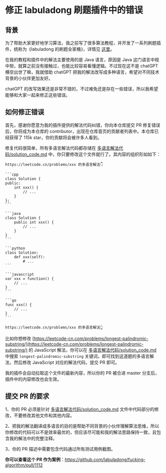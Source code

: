 # 修正 labuladong 刷题插件中的错误

## 背景

为了帮助大家更好地学习算法，我之前写了很多算法教程，并开发了一系列刷题插件，统称为《labuladong 的刷题全家桶》，详情见 [这里](https://labuladong.github.io/article/fname.html?fname=全家桶简介)。

在我的教程和插件中的解法主要使用的是 Java 语言，原因是 Java 这门语言中规中矩，就算之前没有接触过，也能比较容易看懂逻辑。不过现在这不是 chatGPT 横空出世了嘛，我就借助 chatGPT 把我的解法改写成多种语言，希望对不同技术背景的小伙伴更加友好。

chatGPT 的改写效果还是非常不错的，不过难免还是存在一些错误，所以我希望能够和大家一起来修正这些错误。

## 如何修正错误

首先，感谢你愿意为我的插件提供的解法代码纠错，你向本仓库提交 PR 修复错误后，你将成为本仓库的 contributor，出现在仓库首页的贡献者列表中。本仓库已经获得了 115k star，你的贡献将会被许多人看到。

修复代码很简单，所有多语言解法代码都存储在 [多语言解法代码/solution_code.md](https://github.com/labuladong/fucking-algorithm/blob/master/%E5%A4%9A%E8%AF%AD%E8%A8%80%E8%A7%A3%E6%B3%95%E4%BB%A3%E7%A0%81/solution_code.md) 中，你只要修改这个文件就行了。其内容的组织形如如下：


    https://leetcode.cn/problems/xxx 的多语言解法👇

    ```cpp
    class Solution {
    public:
        int xxx() {
            // ...
        }
    };
    ```

    ```java
    class Solution {
        public int xxx() {
            // ...
        }
    }
    ```

    ```python
    class Solution:
        def xxx(self):
            # ...
    ```

    ```javascript
    var xxx = function() {
        // ...
    }
    ```

    ```go
    func xxx() {
        // ...
    }
    ```

    https://leetcode.cn/problems/xxx 的多语言解法👆


比如你想修改 [https://leetcode-cn.com/problems/longest-palindromic-substring/](https://leetcode-cn.com/problems/longest-palindromic-substring/) 的 JavaScript 解法，你可以在 [多语言解法代码/solution_code.md](https://github.com/labuladong/fucking-algorithm/blob/master/%E5%A4%9A%E8%AF%AD%E8%A8%80%E8%A7%A3%E6%B3%95%E4%BB%A3%E7%A0%81/solution_code.md) 中搜索 `longest-palindromic-substring` 关键词，即可找到这道题的多语言解法，然后修改 JavaScript 对应的解法代码，提交 PR 即可。

我的插件会自动拉取这个文件的最新内容，所以你的 PR 被合进 master 分支后，插件中的内容修改也会生效。

## 提交 PR 的要求

1、你的 PR 必须是针对 [多语言解法代码/solution_code.md](https://github.com/labuladong/fucking-algorithm/blob/master/%E5%A4%9A%E8%AF%AD%E8%A8%80%E8%A7%A3%E6%B3%95%E4%BB%A3%E7%A0%81/solution_code.md) 文件中代码部分的修改，不要修改其他文件和其他内容。

2、把我的解法翻译成多语言的目的是帮助不同背景的小伙伴理解算法思维，所以你修改的代码可以不是效率最优的，但应该尽可能和我的解法思路保持一致，且包含我的解法中的完整注释。

3、你的 PR 描述中需要包含代码通过所有测试用例截图。

**你可以查看这个 PR 作为案例**：https://github.com/labuladong/fucking-algorithm/pull/1112